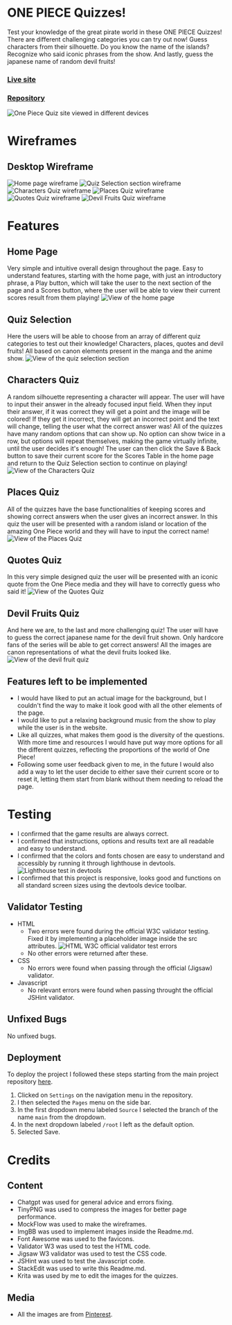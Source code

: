 # ONE PIECE Quizzes!

Test your knowledge of the great pirate world in  these ONE PIECE Quizzes! There are different challenging categories you can try out now! Guess characters from their silhouette. Do you know the name of the islands? Recognize who said iconic phrases from the show. And lastly, guess the japanese name of random devil fruits!

### [Live site](https://biagiarelliadriano.github.io/One-Piece-Quiz/)
### [Repository](https://github.com/BiagiarelliAdriano/One-Piece-Quiz)

![One Piece Quiz site viewed in different devices](https://i.ibb.co/Mp5Wb7r/Immagine-2024-06-25-101056.png)

# Wireframes
## Desktop Wireframe
![Home page wireframe](https://i.ibb.co/HYXh8CT/wireframehomepage.png)
![Quiz Selection section wireframe](https://i.ibb.co/BspP98Y/wireframequizselectionpage.png)
![Characters Quiz wireframe](https://i.ibb.co/n7NVJBz/wireframecharactersquiz.png)
![Places Quiz wireframe](https://i.ibb.co/WH93S8X/wireframeplacesquiz.png)
![Quotes Quiz wireframe](https://i.ibb.co/L6xvb2T/wireframequotesquiz.png)
![Devil Fruits Quiz wireframe](https://i.ibb.co/SwmWRSj/wireframedevilfruitquiz.png)

# Features
## Home Page
Very simple and intuitive overall design throughout the page. Easy to understand features, starting with the home page, with just an introductory phrase, a Play button, which will take the user to the next section of the page and a Scores button, where the user will be able to view their current scores result from them playing!
![View of the home page](https://i.ibb.co/GHtDGnB/homepage.png)

## Quiz Selection
Here the users will be able to choose from an array of different quiz categories to test out their knowledge! Characters, places, quotes and devil fruits! All based on canon elements present in the manga and the anime show.
![View of the quiz selection section](https://i.ibb.co/b1dT4WD/quizselection.png)

## Characters Quiz
A random silhouette representing a character will appear. The user will have to input their answer in the already focused input field. When they input their answer, if it was correct they will get a point and the image will be colored! If they get it incorrect, they will get an incorrect point and the text will change, telling the user what the correct answer was! All of the quizzes have many random options that can show up. No option can show twice in a row, but options will repeat themselves, making the game virtually infinite, until the user decides it's enough! The user can then click the Save & Back button to save their current score for the Scores Table in the home page and return to the Quiz Selection section to continue on playing!
![View of the Characters Quiz](https://i.ibb.co/74XKTT0/charactersquiz.png)

## Places Quiz
All of the quizzes have the base functionalities of keeping scores and showing correct answers when the user gives an incorrect answer. In this quiz the user will be presented with a random island or location of the amazing One Piece world and they will have to input the correct name!
![View of the Places Quiz](https://i.ibb.co/28ygWvG/placesquiz.png)

## Quotes Quiz
In this very simple designed quiz the user will be presented with an iconic quote from the One Piece media and they will have to correctly guess who said it!
![View of the Quotes Quiz](https://i.ibb.co/K6KCzvn/quotesquiz.png)

## Devil Fruits Quiz
And here we are, to the last and more challenging quiz! The user will have to guess the correct japanese name for the devil fruit shown. Only hardcore fans of the series will be able to get correct answers! All the images are canon representations of what the devil fruits looked like.
![View of the devil fruit quiz](https://i.ibb.co/6WtxQBv/devilfruitsquiz.png)

## Features left to be implemented
-	I would have liked to put an actual image for the background, but I couldn't find the way to make it look good with all the other elements of the page.
-	I would like to put a relaxing background music from the show to play while the user is in the website.
-	Like all quizzes, what makes them good is the diversity of the questions. With more time and resources I would have put way more options for all the different quizzes, reflecting the proportions of the world of One Piece!
-	Following some user feedback given to me, in the future I would also add a way to let the user decide to either save their current score or to reset it, letting them start from blank without them needing to reload the page.

# Testing
- I confirmed that the game results are always correct.
- I confirmed that instructions, options and results text are all readable and easy to understand.
- I confirmed that the colors and fonts chosen are easy to understand and accessibly by running it through lighthouse in devtools.
![Lighthouse test in devtools](https://i.ibb.co/qxmrS8p/lighthousetest.png)
-	I confirmed that this project is responsive, looks good and functions on all standard screen sizes using the devtools device toolbar.

## Validator Testing
- HTML
	- Two errors were found during the official W3C validator testing. Fixed it by implementing a placeholder image inside the src attributes.
![HTML W3C official validator test errors](https://i.ibb.co/sy4DXQb/htmltestingerrors.png)
	- No other errors were returned after these.
- CSS
	- No errors were found when passing through the official (Jigsaw) validator.
- Javascript
	- No relevant errors were found when passing throught the official JSHint validator.

## Unfixed Bugs
No unfixed bugs.

## Deployment
To deploy the project I followed these steps starting from the main project repository [here](https://github.com/BiagiarelliAdriano/One-Piece-Quiz).

 1. Clicked on `Settings` on the navigation menu in the repository.
 2. I then selected the `Pages` menu on the side bar.
 3. In the first dropdown menu labeled `Source` I selected the branch of the name `main` from the dropdown.
 4. In the next dropdown labeled `/root` I left as the default option.
 5. Selected Save.

# Credits
## Content
- Chatgpt was used for general advice and errors fixing.
- TinyPNG was used to compress the images for better page performance.
- MockFlow was used to make the wireframes.
- ImgBB was used to implement images inside the Readme.md.
- Font Awesome was used to the favicons.
- Validator W3 was used to test the HTML code.
- Jigsaw W3 validator was used to test the CSS code.
- JSHint was used to test the Javascript code.
- StackEdit was used to write this Readme.md.
- Krita was used by me to edit the images for the quizzes.

## Media
- All the images are from [Pinterest](https://www.pinterest.de/).
